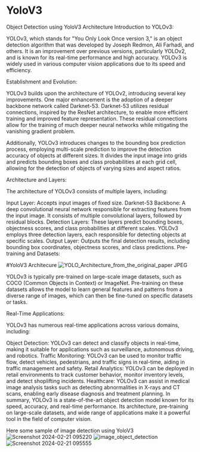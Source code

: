 # YoloV3
Object Detection using YoloV3 Architecture
Introduction to YOLOv3:

YOLOv3, which stands for "You Only Look Once version 3," is an object detection algorithm that was developed by Joseph Redmon, Ali Farhadi, and others. It is an improvement over previous versions, particularly YOLOv2, and is known for its real-time performance and high accuracy. YOLOv3 is widely used in various computer vision applications due to its speed and efficiency.

Establishment and Evolution:

YOLOv3 builds upon the architecture of YOLOv2, introducing several key improvements. One major enhancement is the adoption of a deeper backbone network called Darknet-53. Darknet-53 utilizes residual connections, inspired by the ResNet architecture, to enable more efficient training and improved feature representation. These residual connections allow for the training of much deeper neural networks while mitigating the vanishing gradient problem.

Additionally, YOLOv3 introduces changes to the bounding box prediction process, employing multi-scale prediction to improve the detection accuracy of objects at different sizes. It divides the input image into grids and predicts bounding boxes and class probabilities at each grid cell, allowing for the detection of objects of varying sizes and aspect ratios.

Architecture and Layers:

The architecture of YOLOv3 consists of multiple layers, including:

Input Layer: Accepts input images of fixed size.
Darknet-53 Backbone: A deep convolutional neural network responsible for extracting features from the input image. It consists of multiple convolutional layers, followed by residual blocks.
Detection Layers: These layers predict bounding boxes, objectness scores, and class probabilities at different scales. YOLOv3 employs three detection layers, each responsible for detecting objects at specific scales.
Output Layer: Outputs the final detection results, including bounding box coordinates, objectness scores, and class predictions.
Pre-training and Datasets:

#YoloV3 Architecure
![YOLO_Architecture_from_the_original_paper JPEG](https://github.com/PrashantC-9895/YoloV3/assets/143035523/f874b43b-5291-4d68-b9a3-8ad5bdd014e3)


YOLOv3 is typically pre-trained on large-scale image datasets, such as COCO (Common Objects in Context) or ImageNet. Pre-training on these datasets allows the model to learn general features and patterns from a diverse range of images, which can then be fine-tuned on specific datasets or tasks.

Real-Time Applications:

YOLOv3 has numerous real-time applications across various domains, including:

Object Detection: YOLOv3 can detect and classify objects in real-time, making it suitable for applications such as surveillance, autonomous driving, and robotics.
Traffic Monitoring: YOLOv3 can be used to monitor traffic flow, detect vehicles, pedestrians, and traffic signs in real-time, aiding in traffic management and safety.
Retail Analytics: YOLOv3 can be deployed in retail environments to track customer behavior, monitor inventory levels, and detect shoplifting incidents.
Healthcare: YOLOv3 can assist in medical image analysis tasks such as detecting abnormalities in X-rays and CT scans, enabling early disease diagnosis and treatment planning.
In summary, YOLOv3 is a state-of-the-art object detection model known for its speed, accuracy, and real-time performance. Its architecture, pre-training on large-scale datasets, and wide range of applications make it a powerful tool in the field of computer vision.

Here some sample of image detection using YoloV3
![Screenshot 2024-02-21 095220](https://github.com/PrashantC-9895/YoloV3/assets/143035523/47331ba3-413c-4625-a35a-9f1787dcce66)
![image_object_detection](https://github.com/PrashantC-9895/YoloV3/assets/143035523/7d232b81-aae4-4c24-8d84-49f2b06fdfec)
![Screenshot 2024-02-21 095555](https://github.com/PrashantC-9895/YoloV3/assets/143035523/813df5f6-0cb4-452f-af83-6b1b7d46430e)




